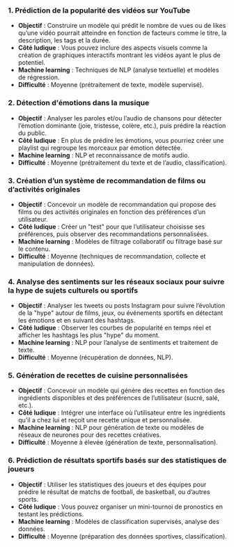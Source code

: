 <h3>1. <strong>Prédiction de la popularité des vidéos sur YouTube</strong></h3>
<ul>
  <li><strong>Objectif</strong> : Construire un modèle qui prédit le nombre de vues ou de likes qu’une vidéo pourrait atteindre en fonction de facteurs comme le titre, la description, les tags et la durée.</li>
  <li><strong>Côté ludique</strong> : Vous pouvez inclure des aspects visuels comme la création de graphiques interactifs montrant les vidéos ayant le plus de potentiel.</li>
  <li><strong>Machine learning</strong> : Techniques de NLP (analyse textuelle) et modèles de régression.</li>
  <li><strong>Difficulté</strong> : Moyenne (prétraitement de texte, modèle supervisé).</li>
</ul>

<h3>2. <strong>Détection d'émotions dans la musique</strong></h3>
<ul>
  <li><strong>Objectif</strong> : Analyser les paroles et/ou l’audio de chansons pour détecter l’émotion dominante (joie, tristesse, colère, etc.), puis prédire la réaction du public.</li>
  <li><strong>Côté ludique</strong> : En plus de prédire les émotions, vous pourriez créer une playlist qui regroupe les morceaux par émotion détectée.</li>
  <li><strong>Machine learning</strong> : NLP et reconnaissance de motifs audio.</li>
  <li><strong>Difficulté</strong> : Moyenne (prétraitement du texte et de l’audio, classification).</li>
</ul>

<h3>3. <strong>Création d’un système de recommandation de films ou d’activités originales</strong></h3>
<ul>
  <li><strong>Objectif</strong> : Concevoir un modèle de recommandation qui propose des films ou des activités originales en fonction des préférences d’un utilisateur.</li>
  <li><strong>Côté ludique</strong> : Créer un "test" pour que l’utilisateur choisisse ses préférences, puis observer des recommandations personnalisées.</li>
  <li><strong>Machine learning</strong> : Modèles de filtrage collaboratif ou filtrage basé sur le contenu.</li>
  <li><strong>Difficulté</strong> : Moyenne (techniques de recommandation, collecte et manipulation de données).</li>
</ul>

<h3>4. <strong>Analyse des sentiments sur les réseaux sociaux pour suivre la hype de sujets culturels ou sportifs</strong></h3>
<ul>
  <li><strong>Objectif</strong> : Analyser les tweets ou posts Instagram pour suivre l’évolution de la "hype" autour de films, jeux, ou événements sportifs en détectant les émotions et en suivant des hashtags.</li>
  <li><strong>Côté ludique</strong> : Observer les courbes de popularité en temps réel et afficher les hashtags les plus "hype" du moment.</li>
  <li><strong>Machine learning</strong> : NLP pour l’analyse de sentiments et traitement de texte.</li>
  <li><strong>Difficulté</strong> : Moyenne (récupération de données, NLP).</li>
</ul>

<h3>5. <strong>Génération de recettes de cuisine personnalisées</strong></h3>
<ul>
  <li><strong>Objectif</strong> : Concevoir un modèle qui génère des recettes en fonction des ingrédients disponibles et des préférences de l’utilisateur (sucré, salé, etc.).</li>
  <li><strong>Côté ludique</strong> : Intégrer une interface où l’utilisateur entre les ingrédients qu’il a chez lui et reçoit une recette unique et personnalisée.</li>
  <li><strong>Machine learning</strong> : NLP pour génération de texte ou modèles de réseaux de neurones pour des recettes créatives.</li>
  <li><strong>Difficulté</strong> : Moyenne à élevée (génération de texte, personnalisation).</li>
</ul>

<h3>6. <strong>Prédiction de résultats sportifs basés sur des statistiques de joueurs</strong></h3>
<ul>
  <li><strong>Objectif</strong> : Utiliser les statistiques des joueurs et des équipes pour prédire le résultat de matchs de football, de basketball, ou d’autres sports.</li>
  <li><strong>Côté ludique</strong> : Vous pouvez organiser un mini-tournoi de pronostics en testant les prédictions.</li>
  <li><strong>Machine learning</strong> : Modèles de classification supervisés, analyse des données.</li>
  <li><strong>Difficulté</strong> : Moyenne (préparation des données sportives, classification).</li>
</ul>
